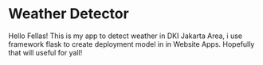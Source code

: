 # Weather Detector 

Hello Fellas! This is my app to detect weather in DKI Jakarta Area, i use framework flask to create deployment model in in Website Apps. Hopefully that will useful for yall! 
